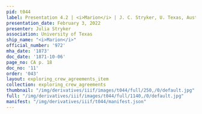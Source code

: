```yaml
---
pid: t044
label: Presentation 4.2 | <i>Marion</i> | J. C. Stryker, U. Texas, Austin | 11
presentation_date: February 3, 2022
presenter: Julia Stryker
association: University of Texas
ship_name: "<i>Marion</i>"
official_number: '972'
mha_date: '1873'
doc_date: '1871-10-06'
page_no: CA p. 18
doc_no: '11'
order: '043'
layout: exploring_crew_agreements_item
collection: exploring_crew_agreements
thumbnail: "/img/derivatives/iiif/images/t044/full/250,/0/default.jpg"
full: "/img/derivatives/iiif/images/t044/full/1140,/0/default.jpg"
manifest: "/img/derivatives/iiif/t044/manifest.json"
---
```

